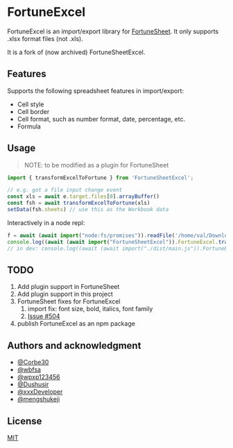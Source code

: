 # FortuneExcel

FortuneExcel is an import/export library for [FortuneSheet](https://github.com/ruilisi/fortune-sheet/).
It only supports .xlsx format files (not .xls).

It is a fork of (now archived) FortuneSheetExcel.

## Features

Supports the following spreadsheet features in import/export:

- Cell style
- Cell border
- Cell format, such as number format, date, percentage, etc.
- Formula

## Usage

> NOTE: to be modified as a plugin for FortuneSheet

```js
import { transformExcelToFortune } from 'FortuneSheetExcel';

// e.g. got a file input change event
const xls = await e.target.files[0].arrayBuffer()
const fsh = await transformExcelToFortune(xls)
setData(fsh.sheets) // use this as the Workbook data
```

Interactively in a node repl:

```js
f = await (await import("node:fs/promises")).readFile('/home/val/Downloads/Silkscreen.xlsx')
console.log((await (await import("FortuneSheetExcel")).FortuneExcel.transformExcelToFortune(f)).toJsonString())
// in dev: console.log((await (await import("./dist/main.js")).FortuneExcel.transformExcelToFortune(f)).toJsonString())
```

## TODO

1. Add plugin support in FortuneSheet
2. Add plugin support in this project
3. FortuneSheet fixes for FortuneExcel
   1. import fix: font size, bold, italics, font family
   2. [Issue #504](https://github.com/ruilisi/fortune-sheet/issues/504)
4. publish FortuneExcel as an npm package

## Authors and acknowledgment

- [@Corbe30](https://github.com/Corbe30)
- [@wbfsa](https://github.com/wbfsa)
- [@wpxp123456](https://github.com/wpxp123456)
- [@Dushusir](https://github.com/Dushusir)
- [@xxxDeveloper](https://github.com/xxxDeveloper)
- [@mengshukeji](https://github.com/mengshukeji)

## License

[MIT](http://opensource.org/licenses/MIT)

